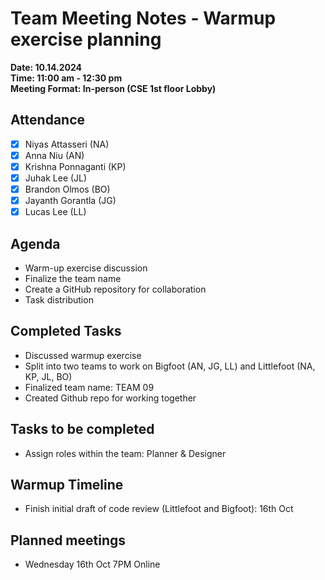 # Team Meeting Notes - Warmup exercise planning

**Date: 10.14.2024**\
**Time: 11:00 am - 12:30 pm**\
**Meeting Format: In-person (CSE 1st floor Lobby)**

## Attendance

- [x] Niyas Attasseri (NA)
- [x] Anna Niu (AN)
- [x] Krishna Ponnaganti (KP)
- [x] Juhak Lee (JL)
- [x] Brandon Olmos (BO)
- [x] Jayanth Gorantla (JG)
- [x] Lucas Lee (LL)

## Agenda

- Warm-up exercise discussion
- Finalize the team name
- Create a GitHub repository for collaboration
- Task distribution 

## Completed Tasks

- Discussed warmup exercise
- Split into two teams to work on Bigfoot (AN, JG, LL) and Littlefoot (NA, KP, JL, BO)
- Finalized team name: TEAM 09
- Created Github repo for working together

## Tasks to be completed

- Assign roles within the team: Planner & Designer

## Warmup Timeline

- Finish initial draft of code review (Littlefoot and Bigfoot): 16th Oct

## Planned meetings

- Wednesday 16th Oct 7PM Online